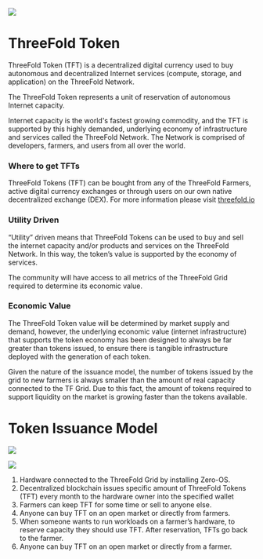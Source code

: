 ![](trulydecentralized.png)

# ThreeFold Token

ThreeFold Token (TFT) is a decentralized digital currency used to buy autonomous and decentralized Internet services (compute, storage, and application) on the ThreeFold Network. 

The ThreeFold Token represents a unit of reservation of autonomous Internet capacity.

Internet capacity is the world's fastest growing commodity, and the TFT is supported by this highly demanded, underlying economy of infrastructure and services called the ThreeFold Network. The Network is comprised of developers, farmers, and users from all over the world.

### Where to get TFTs
ThreeFold Tokens (TFT) can be bought from any of the ThreeFold Farmers, active digital currency exchanges or through users on our own native decentralized exchange (DEX). For more information please visit [threefold.io](https://www.threefold.io)


### Utility Driven

“Utility” driven means that ThreeFold Tokens can be used to buy and sell the internet capacity and/or products and services on the ThreeFold Network. In this way, the token’s value is supported by the economy of services.

The community will have access to all metrics of the ThreeFold Grid required to determine its economic value.

### Economic Value

The ThreeFold Token value will be determined by market supply and demand, however, the underlying economic value (internet infrastructure) that supports the token economy has been designed to always be far greater than tokens issued, to ensure there is tangible infrastructure deployed with the generation of each token. 

Given the nature of the issuance model, the number of tokens issued by the grid to new farmers is always smaller than the amount of real capacity connected to the TF Grid.  Due to this fact, the amount of tokens required to support liquidity on the market is growing faster than the tokens available.  

# Token Issuance Model

![](https://raw.githubusercontent.com/threefoldfoundation/info_tokens/development/docs/img/token_cycle.png)

![](https://raw.githubusercontent.com/threefoldfoundation/info_tokens/development/docs/img/token_issuance_economy.png)

1. Hardware connected to the ThreeFold Grid by installing Zero-OS.
2. Decentralized blockchain issues specific amount of ThreeFold Tokens (TFT) every month to the hardware owner into the specified wallet
3. Farmers can keep TFT for some time or sell to anyone else.
4. Anyone can buy TFT on an open market or directly from farmers.
5. When someone wants to run workloads on a farmer’s hardware, to reserve capacity they should use TFT. After reservation, TFTs go back to the farmer.
6. Anyone can buy TFT on an open market or directly from a farmer.


